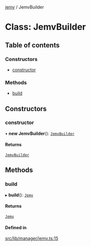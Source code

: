 [jemv](../README.md) / JemvBuilder

# Class: JemvBuilder

## Table of contents

### Constructors

- [constructor](JemvBuilder.md#constructor)

### Methods

- [build](JemvBuilder.md#build)

## Constructors

### constructor

• **new JemvBuilder**(): [`JemvBuilder`](JemvBuilder.md)

#### Returns

[`JemvBuilder`](JemvBuilder.md)

## Methods

### build

▸ **build**(): [`Jemv`](Jemv.md)

#### Returns

[`Jemv`](Jemv.md)

#### Defined in

[src/lib/manager/jemv.ts:15](https://github.com/data7expressions/jemv/blob/d9a8263/src/lib/manager/jemv.ts#L15)
